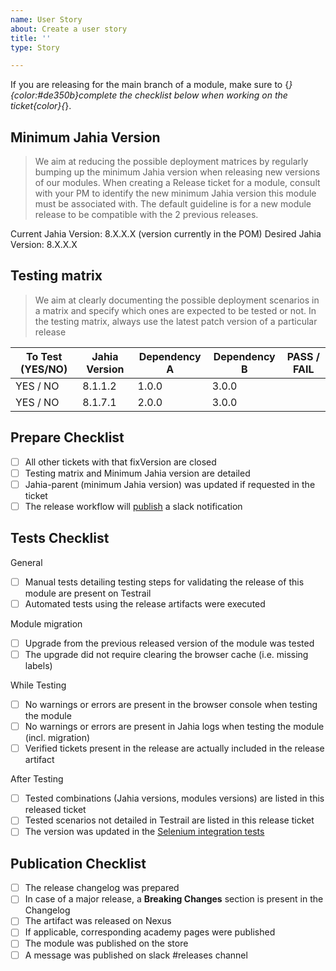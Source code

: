 ```yaml
---
name: User Story
about: Create a user story
title: ''
type: Story

---
```


If you are releasing for the main branch of a module, make sure to {*}{color:#de350b}complete the checklist below when working on the ticket{color}{*}.

## Minimum Jahia Version

> We aim at reducing the possible deployment matrices by regularly bumping up the minimum Jahia version when releasing new versions of our modules.
When creating a Release ticket for a module, consult with your PM to identify the new minimum Jahia version this module must be associated with.
The default guideline is for a new module release to be compatible with the 2 previous releases.

Current Jahia Version: 8.X.X.X (version currently in the POM)
Desired Jahia Version: 8.X.X.X

## Testing matrix

> We aim at clearly documenting the possible deployment scenarios in a matrix and specify which ones are expected to be tested or not.
In the testing matrix, always use the latest patch version of a particular release

|To Test (YES/NO)|Jahia Version|Dependency A|Dependency B|PASS / FAIL|
|---|---|---|---|---|
|YES / NO|8.1.1.2|1.0.0|3.0.0| |
|YES / NO|8.1.7.1|2.0.0|3.0.0| |

## Prepare Checklist

- [ ] All other tickets with that fixVersion are closed
- [ ] Testing matrix and Minimum Jahia version are detailed
- [ ] Jahia-parent (minimum Jahia version) was updated if requested in the ticket
- [ ] The release workflow will [publish](https://github.com/Jahia/sandbox/commit/9a6ab10c8fbe5e11eb7fe3c6b391be2be776319b) a slack notification

## Tests Checklist

General
- [ ] Manual tests detailing testing steps for validating the release of this module are present on Testrail
- [ ] Automated tests using the release artifacts were executed

Module migration
- [ ] Upgrade from the previous released version of the module was tested
- [ ] The upgrade did not require clearing the browser cache (i.e. missing labels)

While Testing
- [ ] No warnings or errors are present in the browser console when testing the module
- [ ] No warnings or errors are present in Jahia logs when testing the module (incl. migration)
- [ ] Verified tickets present in the release are actually included in the release artifact

After Testing
- [ ] Tested combinations (Jahia versions, modules versions) are listed in this released ticket
- [ ] Tested scenarios not detailed in Testrail are listed in this release ticket
- [ ] The version was updated in the [Selenium integration tests](https://github.com/Jahia/jahia-qa/blob/f4f788d56fd624174302231e3d64878cd343e515/pom.xml#L75)

## Publication Checklist

- [ ] The release changelog was prepared
- [ ] In case of a major release, a **Breaking Changes** section is present in the Changelog
- [ ] The artifact was released on Nexus
- [ ] If applicable, corresponding academy pages were published
- [ ] The module was published on the store
- [ ] A message was published on slack #releases channel
